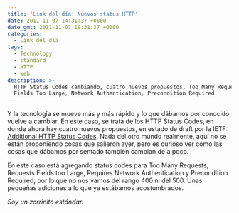 ```yaml
---
title: 'Link del día: Nuevos status HTTP'
date: 2011-11-07 14:31:37 +0000
date_gmt: 2011-11-07 19:31:37 +0000
categories:
  - Link del día
tags:
  - Technology
  - standard
  - HTTP
  - web
description: >-
  HTTP Status Codes cambiando, cuatro nuevos propuestos, Too Many Requests,
  Fields Too Large, Network Authentication, Precondition Required.
---
```



Y la tecnología se mueve más y más rápido y lo que dábamos por conocido vuelve a cambiar. En este caso, se trata de los HTTP Status Codes, en donde ahora hay cuatro nuevos propuestos, en estado de draft por la IETF: [Additional HTTP Status Codes](http://tools.ietf.org/html/draft-nottingham-http-new-status-02). Nada del otro mundo realmente, aquí no se están proponiendo cosas que salieron ayer, pero es curioso ver cómo las cosas que dábamos por sentado también cambian de a poco.

En este caso está agregando status codes para Too Many Requests, Requests Fields too Large, Requires Network Authentication y Precondition Required, por lo que no nos vamos del rango 400 ni del 500. Unas pequeñas adiciones a lo que ya estábamos acostumbrados.

_Soy un zorrinito estándar._
